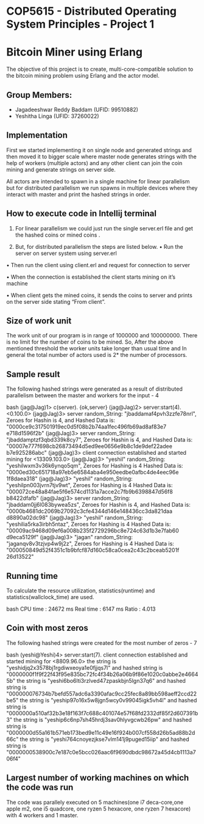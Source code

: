 # COP5615 - Distributed Operating System Principles - Project 1
# Bitcoin Miner using Erlang

The objective of this project is to create, multi-core-compatible solution to the bitcoin mining problem using Erlang and the actor model.
## Group Members:

- Jagadeeshwar Reddy Baddam (UFID: 99510882)
- Yeshitha Linga (UFID: 37260022)


## Implementation

First we started implementing it on single node and generated strings and then moved it to bigger scale where master node generates strings with the help of workers (multiple actors) and any other client can join the coin mining and generate strings on server side. 

All actors are intended to spawn in a single machine for linear parallelism but for distributed parallelism we run spawns in multiple devices where they interact with master and print the hashed strings in order.

## How to execute code in Intellij terminal

1.	For linear parallelism we could just run the single server.erl file and get the hashed coins or mined coins .

2.	But, for distributed parallelism  the steps are listed below.
•	Run the server on server system using server.erl

•	Then run the client using client.erl and request for connection to server

•	When the connection is established the client starts mining on it’s machine 

•	When client gets the mined coins, it sends the coins to server and prints on the server side stating “From client”.
## Size of work unit

The work unit of our program is in range of 1000000 and 100000000. There is no limit for the number of coins to be mined. So, After the above mentioned threshold the worker units take longer than usual time and In general the total number of actors used is 2* the number of processors.
## Sample result

The following hashed strings were generated as a result of distributed parallelism between the master and workers for the input - 4

bash
(jag@Jag)1> c(server).
{ok,server}
(jag@Jag)2> server:start(4).
<0.100.0>
(jag@Jag)3> server random_String: "jbaddamaf4pvh3zzfe78nrl", Zeroes for Hashin is  4,  and Hashed Data is:  "0000ce9c317501919ec0d5f08b2b74aa1fec496fb69ad8af83e7
e718d1596f2b"
(jag@Jag)3> server random_String: "jbaddamptzf3qbd339k8cy7", Zeroes for Hashin is  4,  and Hashed Data is:  "00007e777f698cb26873494d5ed9ee0656e9b8c1de9def22adee
b7e925286abc"
(jag@Jag)3> client connection established and started mining for <13309.103.0>
(jag@Jag)3> "yeshil" random_String: "yeshilwxm3v36k6ynqo5qm", Zeroes for Hashing is  4   Hashed Data is:  "0000ed30c651718a97eb5e6584aba4e950eedbe0afbc4de4eec96e
1f8daea318"
(jag@Jag)3> "yeshil" random_String: "yeshilpn003jvrn7tjv9wt", Zeroes for Hashing is  4   Hashed Data is:  "000072ce48a84fae5f6e574cd1131a7acce2c7fb9b6398847d56f8
b8422dfafb"
(jag@Jag)3> server random_String: "jbaddam0jj6l083bywea5zs", Zeroes for Hashin is  4,  and Hashed Data is:  "0000b4681dc2069b27092c3cfe4344d146e148436cc3da821daa
d8890a02dc98"
(jag@Jag)3> "yeshil" random_String: "yeshilia5rka3irbh5ntaz", Zeroes for Hashing is  4   Hashed Data is:  "00009ac9468d09ef6a008b235f2729296bc8e724c63d1b3e7fab60
d9eca5129f"
(jag@Jag)3> "jagan" random_String: "jaganqv8v3tzjvp4w9j2z", Zeroes for Hashing is  4   Hashed Data is:  "000050849d52f4351c1b9bfcf87d160c58ca0cea2c43c2bceab5201f
26d13522"

## Running time

To calculate the resource utilization, statistics(runtime) and statistics(wallclock_time) are used.

bash
CPU time  :  24672 ms
Real time :  6147 ms
Ratio : 4.013 

## Coin with most zeros

The following hashed strings were created for the most number of zeros - 7

bash
(yeshi@Yeshi)4> server:start(7).
client connection established and started mining for <8809.96.0>
the string is "yeshidjq2x3578bj1rgdiwxeoya1e0fjjqs7l"   and hashed string is  "0000000f1f9f22f43f95e835bc72fc4f34b26a06b9f86e1020c0abbe2e46645b"
the string is "yeshi6bo6lti3rzlved47zpaskbjn5lgn37q6"   and hashed string is  "000000076734b7befd557adc6a3390afac9cc25fec8a89bb598aeff2ccd22be5"
the string is "yeship97o16x5w8jgn5wcy0v99045igk5vh4l"   and hashed string is  "0000000a510af32b3e18f163f7c688c401074e57f68fd2332df85f2d607391b3"
the string is "yeship6c6np7sh45hrdj3sav0hlyvgcwb26pw"   and hashed string is  "0000000d55a161b571eb173bed9e11c49e16f924b007cf558d26b5ad88b2d66c"
the string is "yeshi764cnoyezjkse7vlm141j9puged15iip"   and hashed string is  "0000000538900c7e187c0e5bcc026aac6f9690dbdc98672a45d4cb1113a706f4"

## Largest number of working machines on which the code was run

The code was parallely executed on 5 machines(one i7 deca-core,one apple m2, one i5 quadcore, one ryzen 5 hexacore, one ryzen 7 hexacore) with 4 workers and 1 master.
